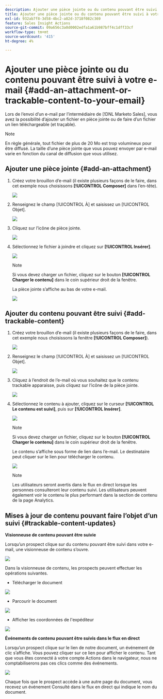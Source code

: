 ```yaml
---
description: Ajouter une pièce jointe ou du contenu pouvant être suivi à votre e-mail - Documents Marketo - Documentation du produit
title: Ajouter une pièce jointe ou du contenu pouvant être suivi à votre e-mail
exl-id: 932ab7f8-3d58-4bc2-a82d-3718f082c369
feature: Sales Insight Actions
source-git-commit: 09a656c3a0d0002edfa1a61b987bff4c1dff33cf
workflow-type: tm+mt
source-wordcount: '415'
ht-degree: 4%

---
```


# Ajouter une pièce jointe ou du contenu pouvant être suivi à votre e-mail {#add-an-attachment-or-trackable-content-to-your-email}

Lors de l’envoi d’un e-mail par l’intermédiaire de [!DNL Marketo Sales], vous avez la possibilité d’ajouter un fichier en pièce jointe ou de faire d’un fichier un lien téléchargeable (et traçable).

>[!NOTE]
>
>En règle générale, tout fichier de plus de 20 Mo est trop volumineux pour être diffusé. La taille d’une pièce jointe que vous pouvez envoyer par e-mail varie en fonction du canal de diffusion que vous utilisez.

## Ajouter une pièce jointe {#add-an-attachment}

1. Créez votre brouillon d’e-mail (il existe plusieurs façons de le faire, dans cet exemple nous choisissons **[!UICONTROL Composer]** dans l’en-tête).

   ![](assets/add-an-attachment-or-trackable-content-1.png)

1. Renseignez le champ [!UICONTROL À] et saisissez un [!UICONTROL Objet].

   ![](assets/add-an-attachment-or-trackable-content-2.png)

1. Cliquez sur l’icône de pièce jointe.

   ![](assets/add-an-attachment-or-trackable-content-3.png)

1. Sélectionnez le fichier à joindre et cliquez sur **[!UICONTROL Insérer]**.

   ![](assets/add-an-attachment-or-trackable-content-4.png)

   >[!NOTE]
   >
   >Si vous devez charger un fichier, cliquez sur le bouton **[!UICONTROL Charger le contenu]** dans le coin supérieur droit de la fenêtre.

   La pièce jointe s’affiche au bas de votre e-mail.

   ![](assets/add-an-attachment-or-trackable-content-5.png)

## Ajouter du contenu pouvant être suivi {#add-trackable-content}

1. Créez votre brouillon d’e-mail (il existe plusieurs façons de le faire, dans cet exemple nous choisissons la fenêtre **[!UICONTROL Composer]**).

   ![](assets/add-an-attachment-or-trackable-content-6.png)

1. Renseignez le champ [!UICONTROL À] et saisissez un [!UICONTROL Objet].

   ![](assets/add-an-attachment-or-trackable-content-7.png)

1. Cliquez à l’endroit de l’e-mail où vous souhaitez que le contenu trackable apparaisse, puis cliquez sur l’icône de la pièce jointe.

   ![](assets/add-an-attachment-or-trackable-content-8.png)

1. Sélectionnez le contenu à ajouter, cliquez sur le curseur **[!UICONTROL Le contenu est suivi]**, puis sur **[!UICONTROL Insérer]**.

   ![](assets/add-an-attachment-or-trackable-content-9.png)

   >[!NOTE]
   >
   >Si vous devez charger un fichier, cliquez sur le bouton **[!UICONTROL Charger le contenu]** dans le coin supérieur droit de la fenêtre.

   Le contenu s’affiche sous forme de lien dans l’e-mail. Le destinataire peut cliquer sur le lien pour télécharger le contenu.

   ![](assets/add-an-attachment-or-trackable-content-10.png)

   >[!NOTE]
   >
   >Les utilisateurs seront avertis dans le flux en direct lorsque les personnes consulteront leur contenu suivi. Les utilisateurs peuvent également voir le contenu le plus performant dans la section de contenu de la page Analytics.

## Mises à jour de contenu pouvant faire l’objet d’un suivi {#trackable-content-updates}

**Visionneuse de contenu pouvant être suivie**

Lorsqu’un prospect clique sur du contenu pouvant être suivi dans votre e-mail, une visionneuse de contenu s’ouvre.

![](assets/add-an-attachment-or-trackable-content-11.png)

Dans la visionneuse de contenu, les prospects peuvent effectuer les opérations suivantes.

* Télécharger le document

![](assets/add-an-attachment-or-trackable-content-12.png)

* Parcourir le document

![](assets/add-an-attachment-or-trackable-content-13.png)

* Afficher les coordonnées de l&#39;expéditeur

![](assets/add-an-attachment-or-trackable-content-14.png)

**Événements de contenu pouvant être suivis dans le flux en direct**

Lorsqu’un prospect clique sur le lien de notre document, un événement de clic s’affiche. Vous pouvez cliquer sur ce lien pour afficher le contenu. Tant que vous êtes connecté à votre compte Actions dans le navigateur, nous ne comptabiliserons pas ces clics comme des événements.

![](assets/add-an-attachment-or-trackable-content-15.png)

Chaque fois que le prospect accède à une autre page du document, vous recevez un événement Consulté dans le flux en direct qui indique le nom du document.
